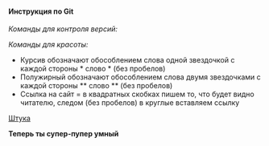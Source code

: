 #### **Инструкция по Git**

*Команды для контроля версий:*

*Команды для красоты:*

* Курсив обозначают обособлением слова одной звездочкой с каждой стороны * слово * (без пробелов)
* Полужирный обозначают обособлением слова двумя звездочками с каждой стороны ** слово ** (без пробелов)
* Ссылка на сайт = в квадратных скобках пишем то, что будет видно читателю, следом (без пробелов) в круглые вставляем ссылку

[Штука](https://disk.yandex.ru/i/sSG1g-ffs7EHJA)

**Теперь ты супер-пупер умный**
